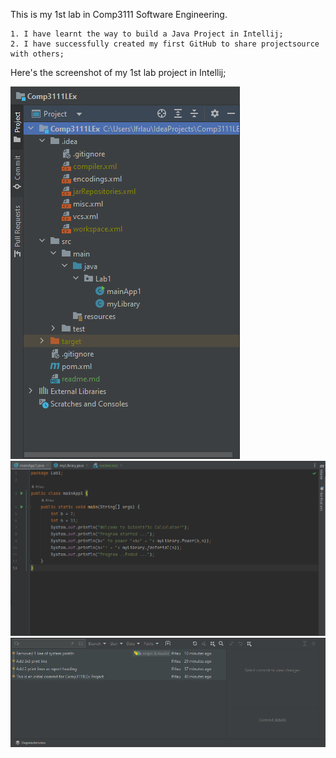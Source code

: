 This is my 1st lab in Comp3111 Software Engineering.

    1. I have learnt the way to build a Java Project in Intellij;
    2. I have successfully created my first GitHub to share projectsource with others;

Here's the screenshot of my 1st lab project in Intellij;

![img.png](img.png)
![img_1.png](img_1.png)
![img_2.png](img_2.png)